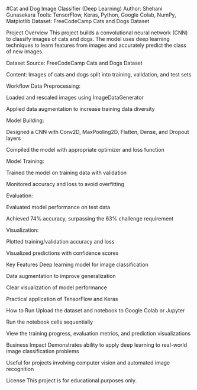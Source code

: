 #Cat and Dog Image Classifier (Deep Learning)
Author: Shehani Gunasekara
Tools: TensorFlow, Keras, Python, Google Colab, NumPy, Matplotlib
Dataset: FreeCodeCamp Cats and Dogs Dataset

Project Overview
This project builds a convolutional neural network (CNN) to classify images of cats and dogs. The model uses deep learning techniques to learn features from images and accurately predict the class of new images.

Dataset
Source: FreeCodeCamp Cats and Dogs Dataset

Content: Images of cats and dogs split into training, validation, and test sets

Workflow
Data Preprocessing:

Loaded and rescaled images using ImageDataGenerator

Applied data augmentation to increase training data diversity

Model Building:

Designed a CNN with Conv2D, MaxPooling2D, Flatten, Dense, and Dropout layers

Compiled the model with appropriate optimizer and loss function

Model Training:

Trained the model on training data with validation

Monitored accuracy and loss to avoid overfitting

Evaluation:

Evaluated model performance on test data

Achieved 74% accuracy, surpassing the 63% challenge requirement

Visualization:

Plotted training/validation accuracy and loss

Visualized predictions with confidence scores

Key Features
Deep learning model for image classification

Data augmentation to improve generalization

Clear visualization of model performance

Practical application of TensorFlow and Keras

How to Run
Upload the dataset and notebook to Google Colab or Jupyter

Run the notebook cells sequentially

View the training progress, evaluation metrics, and prediction visualizations

Business Impact
Demonstrates ability to apply deep learning to real-world image classification problems

Useful for projects involving computer vision and automated image recognition

License
This project is for educational purposes only.
